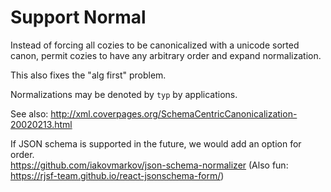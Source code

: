 # Support Normal

Instead of forcing all cozies to be canonicalized with a unicode sorted canon,
permit cozies to have any arbitrary order and expand normalization.

This also fixes the "alg first" problem.  

Normalizations may be denoted by `typ` by applications.

See also: 
http://xml.coverpages.org/SchemaCentricCanonicalization-20020213.html

If JSON schema is supported in the future, we would add an option for order.  
https://github.com/iakovmarkov/json-schema-normalizer
(Also fun: https://rjsf-team.github.io/react-jsonschema-form/)